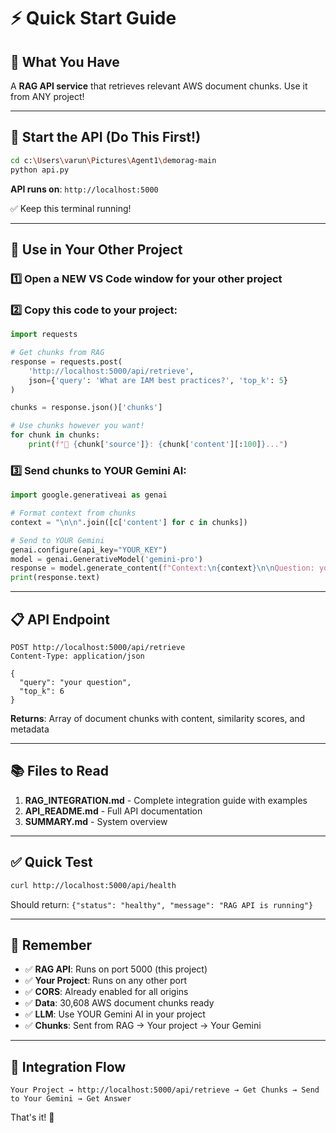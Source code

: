 # ⚡ Quick Start Guide

## 🎯 What You Have

A **RAG API service** that retrieves relevant AWS document chunks. Use it from ANY project!

---

## 🚀 Start the API (Do This First!)

```bash
cd c:\Users\varun\Pictures\Agent1\demorag-main
python api.py
```

**API runs on**: `http://localhost:5000`

✅ Keep this terminal running!

---

## 📡 Use in Your Other Project

### 1️⃣ Open a NEW VS Code window for your other project

### 2️⃣ Copy this code to your project:

```python
import requests

# Get chunks from RAG
response = requests.post(
    'http://localhost:5000/api/retrieve',
    json={'query': 'What are IAM best practices?', 'top_k': 5}
)

chunks = response.json()['chunks']

# Use chunks however you want!
for chunk in chunks:
    print(f"📄 {chunk['source']}: {chunk['content'][:100]}...")
```

### 3️⃣ Send chunks to YOUR Gemini AI:

```python
import google.generativeai as genai

# Format context from chunks
context = "\n\n".join([c['content'] for c in chunks])

# Send to YOUR Gemini
genai.configure(api_key="YOUR_KEY")
model = genai.GenerativeModel('gemini-pro')
response = model.generate_content(f"Context:\n{context}\n\nQuestion: your question")
print(response.text)
```

---

## 📋 API Endpoint

```
POST http://localhost:5000/api/retrieve
Content-Type: application/json

{
  "query": "your question",
  "top_k": 6
}
```

**Returns**: Array of document chunks with content, similarity scores, and metadata

---

## 📚 Files to Read

1. **RAG_INTEGRATION.md** - Complete integration guide with examples
2. **API_README.md** - Full API documentation
3. **SUMMARY.md** - System overview

---

## ✅ Quick Test

```bash
curl http://localhost:5000/api/health
```

Should return: `{"status": "healthy", "message": "RAG API is running"}`

---

## 🎯 Remember

- ✅ **RAG API**: Runs on port 5000 (this project)
- ✅ **Your Project**: Runs on any other port
- ✅ **CORS**: Already enabled for all origins
- ✅ **Data**: 30,608 AWS document chunks ready
- ✅ **LLM**: Use YOUR Gemini AI in your project
- ✅ **Chunks**: Sent from RAG → Your project → Your Gemini

---

## 🔗 Integration Flow

```
Your Project → http://localhost:5000/api/retrieve → Get Chunks → Send to Your Gemini → Get Answer
```

That's it! 🎉

